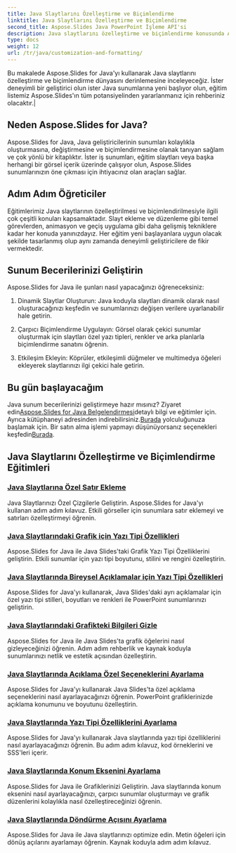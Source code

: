 ```yaml
---
title: Java Slaytlarını Özelleştirme ve Biçimlendirme
linktitle: Java Slaytlarını Özelleştirme ve Biçimlendirme
second_title: Aspose.Slides Java PowerPoint İşleme API'si
description: Java slaytlarını özelleştirme ve biçimlendirme konusunda Aspose.Slides for Java'nın gücünü keşfedin. Eğitimlerimizde adım adım öğrenin. Sunum becerilerinizi geliştirin.
type: docs
weight: 12
url: /tr/java/customization-and-formatting/
---
```


 Bu makalede Aspose.Slides for Java'yı kullanarak Java slaytlarını özelleştirme ve biçimlendirme dünyasını derinlemesine inceleyeceğiz. İster deneyimli bir geliştirici olun ister Java sunumlarına yeni başlıyor olun, eğitim listemiz Aspose.Slides'ın tüm potansiyelinden yararlanmanız için rehberiniz olacaktır.|

## Neden Aspose.Slides for Java?

Aspose.Slides for Java, Java geliştiricilerinin sunumları kolaylıkla oluşturmasına, değiştirmesine ve biçimlendirmesine olanak tanıyan sağlam ve çok yönlü bir kitaplıktır. İster iş sunumları, eğitim slaytları veya başka herhangi bir görsel içerik üzerinde çalışıyor olun, Aspose.Slides sunumlarınızın öne çıkması için ihtiyacınız olan araçları sağlar.

## Adım Adım Öğreticiler

Eğitimlerimiz Java slaytlarının özelleştirilmesi ve biçimlendirilmesiyle ilgili çok çeşitli konuları kapsamaktadır. Slayt ekleme ve düzenleme gibi temel görevlerden, animasyon ve geçiş uygulama gibi daha gelişmiş tekniklere kadar her konuda yanınızdayız. Her eğitim yeni başlayanlara uygun olacak şekilde tasarlanmış olup aynı zamanda deneyimli geliştiricilere de fikir vermektedir.

## Sunum Becerilerinizi Geliştirin

Aspose.Slides for Java ile şunları nasıl yapacağınızı öğreneceksiniz:

1. Dinamik Slaytlar Oluşturun: Java koduyla slaytları dinamik olarak nasıl oluşturacağınızı keşfedin ve sunumlarınızı değişen verilere uyarlanabilir hale getirin.

2. Çarpıcı Biçimlendirme Uygulayın: Görsel olarak çekici sunumlar oluşturmak için slaytları özel yazı tipleri, renkler ve arka planlarla biçimlendirme sanatını öğrenin.

3. Etkileşim Ekleyin: Köprüler, etkileşimli düğmeler ve multimedya öğeleri ekleyerek slaytlarınızı ilgi çekici hale getirin.

## Bu gün başlayacağım

 Java sunum becerilerinizi geliştirmeye hazır mısınız? Ziyaret edin[Aspose.Slides for Java Belgelendirmesi](https://reference.aspose.com/slides/java/)detaylı bilgi ve eğitimler için. Ayrıca kütüphaneyi adresinden indirebilirsiniz.[Burada](https://releases.aspose.com/slides/java/) yolculuğunuza başlamak için. Bir satın alma işlemi yapmayı düşünüyorsanız seçenekleri keşfedin[Burada](https://purchase.aspose.com/buy).

## Java Slaytlarını Özelleştirme ve Biçimlendirme Eğitimleri
### [Java Slaytlarına Özel Satır Ekleme](./adding-custom-lines-java-slides/)
Java Slaytlarınızı Özel Çizgilerle Geliştirin. Aspose.Slides for Java'yı kullanan adım adım kılavuz. Etkili görseller için sunumlara satır eklemeyi ve satırları özelleştirmeyi öğrenin.
### [Java Slaytlarındaki Grafik için Yazı Tipi Özellikleri](./font-properties-for-chart-java-slides/)
Aspose.Slides for Java ile Java Slides'taki Grafik Yazı Tipi Özelliklerini geliştirin. Etkili sunumlar için yazı tipi boyutunu, stilini ve rengini özelleştirin.
### [Java Slaytlarında Bireysel Açıklamalar için Yazı Tipi Özellikleri](./font-properties-individual-legend-java-slides/)
Aspose.Slides for Java'yı kullanarak, Java Slides'daki ayrı açıklamalar için özel yazı tipi stilleri, boyutları ve renkleri ile PowerPoint sunumlarınızı geliştirin.
### [Java Slaytlarındaki Grafikteki Bilgileri Gizle](./hide-information-chart-java-slides/)
Aspose.Slides for Java ile Java Slides'ta grafik öğelerini nasıl gizleyeceğinizi öğrenin. Adım adım rehberlik ve kaynak koduyla sunumlarınızı netlik ve estetik açısından özelleştirin.
### [Java Slaytlarında Açıklama Özel Seçeneklerini Ayarlama](./set-legend-custom-options-java-slides/)
Aspose.Slides for Java'yı kullanarak Java Slides'ta özel açıklama seçeneklerini nasıl ayarlayacağınızı öğrenin. PowerPoint grafiklerinizde açıklama konumunu ve boyutunu özelleştirin.
### [Java Slaytlarında Yazı Tipi Özelliklerini Ayarlama](./setting-font-properties-java-slides/)
Aspose.Slides for Java'yı kullanarak Java slaytlarında yazı tipi özelliklerini nasıl ayarlayacağınızı öğrenin. Bu adım adım kılavuz, kod örneklerini ve SSS'leri içerir.
### [Java Slaytlarında Konum Eksenini Ayarlama](./setting-position-axis-java-slides/)
Aspose.Slides for Java ile Grafiklerinizi Geliştirin. Java slaytlarında konum eksenini nasıl ayarlayacağınızı, çarpıcı sunumlar oluşturmayı ve grafik düzenlerini kolaylıkla nasıl özelleştireceğinizi öğrenin.
### [Java Slaytlarında Döndürme Açısını Ayarlama](./setting-rotation-angle-java-slides/)
Aspose.Slides for Java ile Java slaytlarınızı optimize edin. Metin öğeleri için dönüş açılarını ayarlamayı öğrenin. Kaynak koduyla adım adım kılavuz.